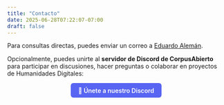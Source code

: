 ```yaml
---
title: "Contacto"
date: 2025-06-28T07:22:07-07:00
draft: false
---
```


Para consultas directas, puedes enviar un correo a [Eduardo Alemán](mailto:aleman@ealeman.com).

Opcionalmente, puedes unirte al **servidor de Discord de CorpusAbierto** para participar en discusiones, hacer preguntas o colaborar en proyectos de Humanidades Digitales:

<div style="text-align: center; margin-top: 1em;">
  <a href="https://discord.gg/FgXNhyjRG3" target="_blank" rel="noopener" style="display:inline-block; padding: 0.6em 1.2em; background-color: #5865F2; color: white; border-radius: 6px; text-decoration: none; font-weight: 600;">
    🔗 Únete a nuestro Discord
  </a>
</div>
